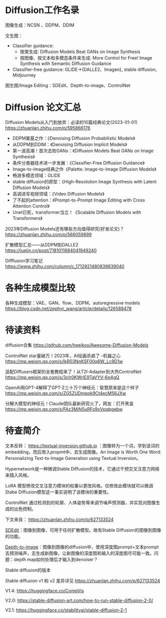 # Diffusion工作名录

图像生成：NCSN 、DDPM、DDIM

文生图：

- Classifier guidance:
  - 按类生成: Diffusion Models Beat GANs on Image Synthesis
  - 按图像、按文本和多模态条件来生成: More Control for Free! Image Synthesis with Semantic Diffusion Guidance
- Classifier-free guidance: GLIDE→{DALLE2、Imagen}, stable diffusion, Midjourney

图生图/Image Editing：SDEdit、Depth-to-image、ControlNet

# Diffusion 论文汇总

Diffusion Models从入门到放弃：必读的10篇经典论文(2023-01-01) https://zhuanlan.zhihu.com/p/595866176

- DDPM奠基之作：《Denoising Diffusion Probabilistic Models》
- 从DDPM到DDIM：《Denoising Diffusion Implicit Models》
- 第一波高潮！首次击败GANs：《Diffusion Models Beat GANs on Image Synthesis》
- 条件分类器技术进一步发展：《Classifier-Free Diffusion Guidance》
- Image-to-Image经典之作《Palette: Image-to-Image Diffusion Models》
- 畅游多模态领域：GLIDE
- stable diffusion的原型：《High-Resolution Image Synthesis with Latent Diffusion Models》
- 高调进军视频领域：《Video Diffusion Models》
- 了不起的attention：《Prompt-to-Prompt Image Editing with Cross Attention Control》
- Unet已死，transformer当立！《Scalable Diffusion Models with Transformers》

2023年Diffusion Models还有哪些方向值得研究(好发论文)？ https://zhuanlan.zhihu.com/p/566059899

扩散模型汇总——从DDPM到DALLE2 https://juejin.cn/post/7181011684041949240

Difffusion学习笔记 https://www.zhihu.com/column/c_1712921480839639040

# 各种生成模型比较

各种生成模型：VAE、GAN、flow、DDPM、autoregressive models https://blog.csdn.net/zephyr_wang/article/details/126588478

# 待读资料

diffusion合集 https://github.com/heejkoo/Awesome-Diffusion-Models

ControlNet star量破万！2023年，AI绘画杀疯了 -机器之心 https://mp.weixin.qq.com/s/lkR03NnKSF00q6W_Lc9D1w

适配Diffusers框架的全套教程来了！从T2I-Adapter到大热ControlNet https://mp.weixin.qq.com/s/3cIr0KWrIE9TaVYV-6q4gQ

OpenAI用GPT-4解释了GPT-2三十万个神经元：智慧原来是这个样子 https://mp.weixin.qq.com/s/ZG5ZUDmpok9Ct4ecM56JXw

分解大模型的神经元！Claude团队最新研究火了，网友：打开黑盒 https://mp.weixin.qq.com/s/FAz3MjN5uRFo9xVpqbgebw

# 待查简介

文本反转： https://textual-inversion.github.io ：图像转为一个词，学到该词的embedding，而后带入propmt中，去生成图像。An Image is Worth One Word: Personalizing Text-to-Image Generation using Textual Inversion。

Hypernetwork是一种微调Stable Diffusion的技术，它通过干预交叉注意力网络来插入风格。

LoRA 模型修改交叉注意力模块的权重以更改风格。仅修改此模块就可以微调 Stabe Diffusion模型这一事实说明了该模块的重要性。

ControlNet 通过检测到的轮廓、人体姿势等来调节噪声预测器，并实现对图像生成的出色控制。

下文来自： https://zhuanlan.zhihu.com/p/627133524

[SDEdit](https://link.zhihu.com/?target=https%3A//arxiv.org/abs/2108.01073)：图像到图像，可用于任何扩散模型。故有Stable Diffusion的图像到图像的功能。

[Depth-to-image](https://stable-diffusion-art.com/depth-to-image/)：图像到图像的diffusion中，使用深度图prompt+文本prompt去预测噪声，去生成新图像，让新图像的深度图和输入的深度图尽可能一致。问题：depth map如何处理后才输入到denoiser？

Stable diffusion的版本

Stable diffusion v1 和 v2 差异详见 https://zhuanlan.zhihu.com/p/627133524

V1.4: https://huggingface.co/CompVis

V2.0: https://stable-diffusion-art.com/how-to-run-stable-diffusion-2-0/

V2.1: https://huggingface.co/stabilityai/stable-diffusion-2-1
